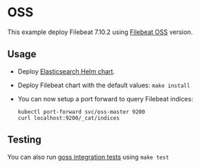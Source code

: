 # OSS

This example deploy Filebeat 7.10.2 using [Filebeat OSS][] version.


## Usage

* Deploy [Elasticsearch Helm chart][].

* Deploy Filebeat chart with the default values: `make install`

* You can now setup a port forward to query Filebeat indices:

  ```
  kubectl port-forward svc/oss-master 9200
  curl localhost:9200/_cat/indices
  ```


## Testing

You can also run [goss integration tests][] using `make test`


[filebeat oss]: https://www.elastic.co/downloads/beats/filebeat-oss
[elasticsearch helm chart]: https://github.com/elastic/helm-charts/tree/7.10/elasticsearch/examples/oss/
[goss integration tests]: https://github.com/elastic/helm-charts/tree/7.10/filebeat/examples/oss/test/goss.yaml
